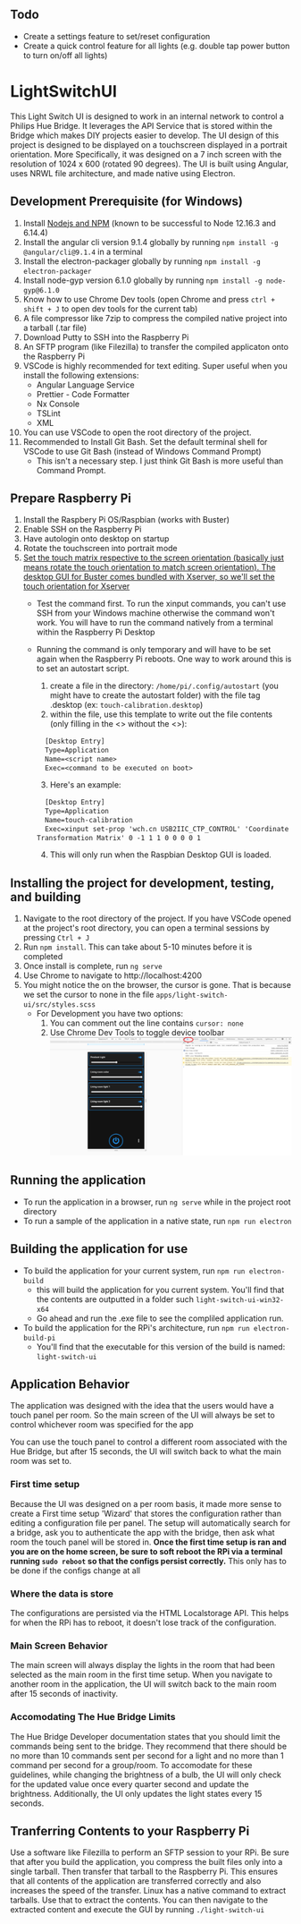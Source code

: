 ## Todo
- Create a settings feature to set/reset configuration
- Create a quick control feature for all lights (e.g. double tap power button to turn on/off all lights)



# LightSwitchUI

This Light Switch UI is designed to work in an internal network to control a Philips Hue Bridge. It leverages the API Service that is stored within the Bridge which makes DIY projects easier to develop. The UI design of this project is designed to be displayed on a touchscreen displayed in a portrait orientation. More Specifically, it was designed on a 7 inch screen with the resolution of 1024 x 600 (rotated 90 degrees). The UI is built using Angular, uses NRWL file architecture, and made native using Electron.

## Development Prerequisite (for Windows)

1.  Install [Nodejs and NPM](https://nodejs.org/en/download/releases/) (known to be successful to Node 12.16.3 and 6.14.4)
2.  Install the angular cli version 9.1.4 globally by running `npm install -g @angular/cli@9.1.4` in a terminal
2.  Install the electron-packager globally  by running `npm install -g electron-packager`
2.  Install node-gyp version 6.1.0 globally by running `npm install -g node-gyp@6.1.0`
2.  Know how to use Chrome Dev tools (open Chrome and press `ctrl + shift + J` to open dev tools for the current tab)
3.  A file compressor like 7zip to compress the compiled native project into a tarball (.tar file)
4.  Download Putty to SSH into the Raspberry Pi
5.  An SFTP program (like Filezilla) to transfer the compiled applicaton onto the Raspberry Pi
6.  VSCode is highly recommended for text editing. Super useful when you install the following extensions:
    - Angular Language Service
    - Prettier - Code Formatter
    - Nx Console
    - TSLint
    - XML
7. You can use VSCode to open the root directory of the project.
8. Recommended to Install Git Bash. Set the default terminal shell for VSCode to use Git Bash (instead of Windows Command Prompt)
    - This isn't a necessary step. I just think Git Bash is more useful than Command Prompt.

## Prepare Raspberry Pi

1. Install the Raspbery Pi OS/Raspbian (works with Buster)
2. Enable SSH on the Raspberry Pi
3. Have autologin onto desktop on startup
4. Rotate the touchscreen into portrait mode
5. [Set the touch matrix respective to the screen orientation (basically just means rotate the touch orientation to match screen orientation). The desktop GUI for Buster comes bundled with Xserver, so we'll set the touch orientation for Xserver](https://wiki.ubuntu.com/X/InputCoordinateTransformation)
    - Test the command first. To run the xinput commands, you can't use SSH from your Windows machine otherwise the command won't work. You will have to run the command natively from a terminal within the Raspberry Pi Desktop
    - Running the command is only temporary and will have to be set again when the Raspberry Pi reboots. One way to work around this is to set an autostart script.
        1. create a file in the directory: `/home/pi/.config/autostart` (you might have to create the autostart folder) with the file tag .desktop (ex: `touch-calibration.desktop`)
        2. within the file, use this template to write out the file contents (only filling in the <> without the <>):
        ```
          [Desktop Entry]
          Type=Application
          Name=<script name>
          Exec=<command to be executed on boot>
        ```

        3. Here's an example:
        ```
          [Desktop Entry]
          Type=Application
          Name=touch-calibration
          Exec=xinput set-prop 'wch.cn USB2IIC_CTP_CONTROL' 'Coordinate Transformation Matrix' 0 -1 1 1 0 0 0 0 1
        ```

        4. This will only run when the Raspbian Desktop GUI is loaded.

## Installing the project for development, testing, and building
1. Navigate to the root directory of the project. If you have VSCode opened at the project's root directory, you can open a terminal sessions by pressing `Ctrl + J`
2. Run `npm install`. This can take about 5-10 minutes before it is completed
3. Once install is complete, run `ng serve`
4. Use Chrome to navigate to http://localhost:4200
5. You might notice the on the browser, the cursor is gone. That is because we set the cursor to none in the file `apps/light-switch-ui/src/styles.scss`
    - For Development you have two options:
        1. You can comment out the line contains `cursor: none`
        2. Use Chrome Dev Tools to toggle device toolbar
        ![Use Chrome Dev Tools to toggle device toolbar](readme-assets/toggle-device-toolbar.png)

## Running the application
- To run the application in a browser, run `ng serve` while in the project root directory
- To run a sample of the application in a native state, run `npm run electron`

## Building the application for use
- To build the application for your current system, run `npm run electron-build`
    - this will build the application for you current system. You'll find that the contents are outputted in a folder such `light-switch-ui-win32-x64`
    - Go ahead and run the .exe file to see the compliled application run.
- To build the application for the RPi's architecture, run `npm run electron-build-pi`
    - You'll find that the executable for this version of the build is named: `light-switch-ui`

## Application Behavior
The application was designed with the idea that the users would have a touch panel per room. So the main screen of the UI will always be set to control whichever room was specified for the app

You can use the touch panel to control a different room associated with the Hue Bridge, but after 15 seconds, the UI will switch back to what the main room was set to.

### First time setup
Because the UI was designed on a per room basis, it made more sense to create a First time setup 'Wizard' that stores the configuration rather than editing a configuration file per panel. The setup will automatically search for a bridge, ask you to authenticate the app with the bridge, then ask what room the touch panel will be stored in. **Once the first time setup is ran and you are on the home screen, be sure to soft reboot the RPi via a terminal running `sudo reboot` so that the configs persist correctly.** This only has to be done if the configs change at all

### Where the data is store
The configurations are persisted via the HTML Localstorage API. This helps for when the RPi has to reboot, it doesn't lose track of the configuration.

### Main Screen Behavior
The main screen will always display the lights in the room that had been selected as the main room in the first time setup. When you navigate to another room in the application, the UI will switch back to the main room after 15 seconds of inactivity.

### Accomodating The Hue Bridge Limits
The Hue Bridge Developer documentation states that you should limit the commands being sent to the bridge. They recommend that there should be no more than 10 commands sent per second for a light and no more than 1 command per second for a group/room. To accomodate for these guidelines, while changing the brightness of a bulb, the UI will only check for the updated value once every quarter second and update the brightness. Additionally, the UI only updates the light states every 15 seconds.

## Tranferring Contents to your Raspberry Pi
Use a software like Filezilla to perform an SFTP session to your RPi. Be sure that after you build the application, you compress the built files only into a single tarball. Then transfer that tarball to the Raspberry Pi. This ensures that all contents of the application are transferred correctly and also increases the speed of the transfer. Linux has a native command to extract tarballs. Use that to extract the contents. You can then navigate to the extracted content and execute the GUI by running `./light-switch-ui`








